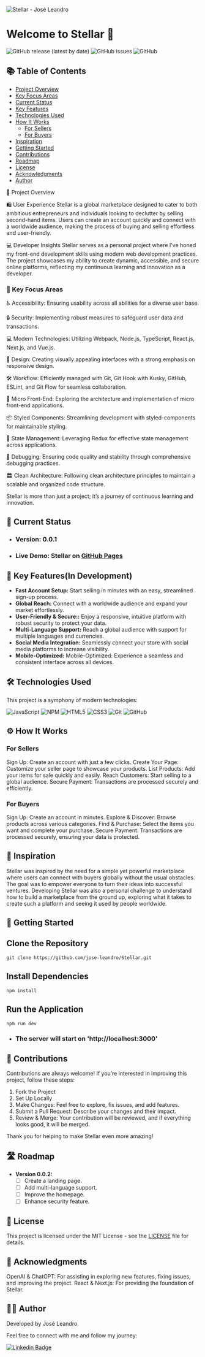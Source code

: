 ![Stellar - José Leandro](https://github.com/user-attachments/assets/4af167c1-f310-48ce-b69c-fb81d8f5722a)

# Welcome to Stellar 🌟
 ![GitHub release (latest by date)](https://img.shields.io/github/v/release/jose-leandro/Stellar)
![GitHub issues](https://img.shields.io/github/issues/jose-leandro/Stellar)
![GitHub](https://img.shields.io/github/license/jose-leandro/Stellar)

## 📚 Table of Contents
- [Project Overview](#project-overview)
- [Key Focus Areas](#key-focus-areas)
- [Current Status](#current-status)
- [Key Features](#key-features)
- [Technologies Used](#technologies-used)
- [How It Works](#how-it-works)
   - [For Sellers](#for-Sellers)
   - [For Buyers ](#for-buyers)
- [Inspiration](#inspiration)
- [Getting Started](#getting-started)
- [Contributions](#contributions)
- [Roadmap](#roadmap)
- [License](#license)
- [Acknowledgments](#acknowledgments)
- [Author](#author)

🎯 Project Overview

🛍️ User Experience
Stellar is a global marketplace designed to cater to both ambitious entrepreneurs and individuals looking to declutter by selling second-hand items. Users can create an account quickly and connect with a worldwide audience, making the process of buying and selling effortless and user-friendly.

💻 Developer Insights
Stellar serves as a personal project where I've honed my front-end development skills using modern web development practices. The project showcases my ability to create dynamic, accessible, and secure online platforms, reflecting my continuous learning and innovation as a developer.

### 🔧 Key Focus Areas
♿ Accessibility: Ensuring usability across all abilities for a diverse user base.

🔒 Security: Implementing robust measures to safeguard user data and transactions.

💻 Modern Technologies: Utilizing Webpack, Node.js, TypeScript, React.js, Next.js, and Vue.js.

🎨 Design: Creating visually appealing interfaces with a strong emphasis on responsive design.

🛠️ Workflow: Efficiently managed with Git, Git Hook with Kusky, GitHub, ESLint, and Git Flow for seamless collaboration.

🚀 Micro Front-End: Exploring the architecture and implementation of micro front-end applications.

📦 Styled Components: Streamlining development with styled-components for maintainable styling.

🔗 State Management: Leveraging Redux for effective state management across applications.

🐞 Debugging: Ensuring code quality and stability through comprehensive debugging practices.

🏛️ Clean Architecture: Following clean architecture principles to maintain a scalable and organized code structure.

Stellar is more than just a project; it’s a journey of continuous learning and innovation.

## 🚀 Current Status

* ### Version: 0.0.1
* ### Live Demo: Stellar on [GitHub Pages](https://jose-leandro.github.io/Stellar/)

 ## 🌟 Key Features(In Development)
 
- **Fast Account Setup:** Start selling in minutes with an easy, streamlined sign-up process.
- **Global Reach:**  Connect with a worldwide audience and expand your market effortlessly.
- **User-Friendly & Secure::**  Enjoy a responsive, intuitive platform with robust security to protect your data.
- **Multi-Language Support:**  Reach a global audience with support for multiple languages and currencies.
- **Social Media Integration:** Seamlessly connect your store with social media platforms to increase visibility.
- **Mobile-Optimized:** Mobile-Optimized: Experience a seamless and consistent interface across all devices.
 
## 🛠️ Technologies Used
This project is a symphony of modern technologies:

![JavaScript](https://img.shields.io/badge/javascript-%23323330.svg?style=for-the-badge&logo=javascript&logoColor=%23F7DF1E) ![NPM](https://img.shields.io/badge/NPM-%23CB3837.svg?style=for-the-badge&logo=npm&logoColor=white)  ![HTML5](https://img.shields.io/badge/html5-%23E34F26.svg?style=for-the-badge&logo=html5&logoColor=white)  ![CSS3](https://img.shields.io/badge/css3-%231572B6.svg?style=for-the-badge&logo=css3&logoColor=white)  ![Git](https://img.shields.io/badge/git-%23F05033.svg?style=for-the-badge&logo=git&logoColor=white) ![GitHub](https://img.shields.io/badge/github-%23121011.svg?style=for-the-badge&logo=github&logoColor=white) 

## ⚙️ How It Works

### For Sellers
Sign Up: Create an account with just a few clicks.
Create Your Page: Customize your seller page to showcase your products.
List Products: Add your items for sale quickly and easily.
Reach Customers: Start selling to a global audience.
Secure Payment: Transactions are processed securely and efficiently.

### For Buyers
Sign Up: Create an account in minutes.
Explore & Discover: Browse products across various categories.
Find & Purchase: Select the items you want and complete your purchase.
Secure Payment: Transactions are processed securely, ensuring your data is protected.

## 🌱 Inspiration
Stellar was inspired by the need for a simple yet powerful marketplace where users can connect with buyers globally without the usual obstacles. The goal was to empower everyone to turn their ideas into successful ventures. Developing Stellar was also a personal challenge to understand how to build a marketplace from the ground up, exploring what it takes to create such a platform and seeing it used by people worldwide.

## 🚀 Getting Started

## Clone the Repository
    git clone https://github.com/jose-leandro/Stellar.git

## Install Dependencies
    npm install
    
## Run the Application
    npm run dev
    
* ### The server will start on 'http://localhost:3000'

## 🤝 Contributions
Contributions are always welcome! If you’re interested in improving this project, follow these steps:

1. Fork the Project
2. Set Up Locally
3. Make Changes: Feel free to explore, fix issues, and add features.
4. Submit a Pull Request: Describe your changes and their impact.
5. Review & Merge: Your contribution will be reviewed, and if everything looks good, it will be merged.

Thank you for helping to make Stellar even more amazing!

  ## 🛣️ Roadmap
- **Version 0.0.2:**
  - [ ] Create a landing page.
  - [ ] Add multi-language support.
  - [ ] Improve the homepage.
  - [ ]  Enhance security feature.

## 📄 License
This project is licensed under the MIT License - see the [LICENSE](LICENSE) file for details.

## 🙏 Acknowledgments
OpenAI & ChatGPT: For assisting in exploring new features, fixing issues, and improving the project.
React & Next.js: For providing the foundation of Stellar.

## 👨‍💻 Author
Developed by José Leandro.

Feel free to connect with me and follow my journey:

 [![Linkedin Badge](https://img.shields.io/badge/-Leandro-blue?style=flat-square&logo=Linkedin&logoColor=white&link=https://www.linkedin.com/in/tgmarinho/)](https://www.linkedin.com/in/josé-leandro-do-nascimento/) 

 
